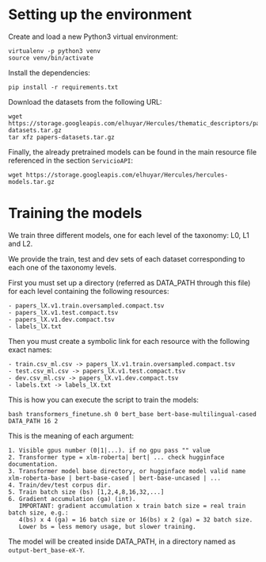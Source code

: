 # Setting up the environment

Create and load a new Python3 virtual environment:

```
virtualenv -p python3 venv
source venv/bin/activate
```

Install the dependencies:

```
pip install -r requirements.txt
```

Download the datasets from the following URL:

```
wget https://storage.googleapis.com/elhuyar/Hercules/thematic_descriptors/papers-datasets.tar.gz
tar xfz papers-datasets.tar.gz
```

Finally, the already pretrained models can be found in the main resource file referenced in the section `ServicioAPI`:

```
wget https://storage.googleapis.com/elhuyar/Hercules/hercules-models.tar.gz
```

# Training the models

We train three different models, one for each level of the taxonomy: L0, L1 and L2.

We provide the train, test and dev sets of each dataset corresponding to each one of the taxonomy levels.

First you must set up a directory (referred as DATA_PATH through this file) for each level containing the following resources:

```
- papers_lX.v1.train.oversampled.compact.tsv
- papers_lX.v1.test.compact.tsv
- papers_lX.v1.dev.compact.tsv
- labels_lX.txt
```

Then you must create a symbolic link for each resource with the following exact names:
```
- train.csv_ml.csv -> papers_lX.v1.train.oversampled.compact.tsv
- test.csv_ml.csv -> papers_lX.v1.test.compact.tsv
- dev.csv_ml.csv -> papers_lX.v1.dev.compact.tsv
- labels.txt -> labels_lX.txt
```

This is how you can execute the script to train the models:

```
bash transformers_finetune.sh 0 bert_base bert-base-multilingual-cased DATA_PATH 16 2
```

This is the meaning of each argument:

```
1. Visible gpus number (0|1|...). if no gpu pass "" value
2. Transformer type = xlm-roberta| bert| ... check hugginface documentation.
3. Transformer model base directory, or hugginface model valid name xlm-roberta-base | bert-base-cased | bert-base-uncased | ...
4. Train/dev/test corpus dir.
5. Train batch size (bs) [1,2,4,8,16,32,...]
6. Gradient accumulation (ga) (int).
   IMPORTANT: gradient accumulation x train batch size = real train batch size, e.g.:
   4(bs) x 4 (ga) = 16 batch size or 16(bs) x 2 (ga) = 32 batch size.
   Lower bs = less memory usage, but slower training.
```

The model will be created inside DATA_PATH, in a directory named as `output-bert_base-eX-Y`.

